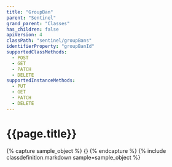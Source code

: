 ```yaml
---
title: "GroupBan"
parent: "Sentinel"
grand_parent: "Classes"
has_children: false
apiVersion: 4
classPath: "sentinel/groupBans"
identifierProperty: "groupBanId"
supportedClassMethods:
  - POST
  - GET
  - PATCH
  - DELETE
supportedInstanceMethods:
  - PUT
  - GET
  - PATCH
  - DELETE
---
```

# {{page.title}}

{% capture sample_object %}
{}
{% endcapture %}
{% include classdefinition.markdown sample=sample_object %}